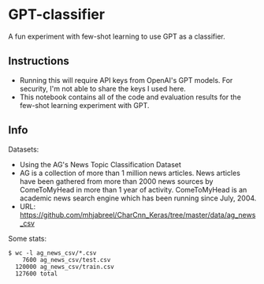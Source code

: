 # GPT-classifier

A fun experiment with few-shot learning to use GPT as a classifier.

## Instructions

- Running this will require API keys from OpenAI's GPT models. For security, I'm not able to share the keys I used here.
- This notebook contains all of the code and evaluation results for the few-shot learning experiment with GPT.


## Info
Datasets:
- Using the AG's News Topic Classification Dataset
- AG is a collection of more than 1 million news articles. News articles have been gathered from more than 2000 
news sources by ComeToMyHead in more than 1 year of activity. ComeToMyHead is an academic news search engine which 
has been running since July, 2004. 
- URL: https://github.com/mhjabreel/CharCnn_Keras/tree/master/data/ag_news_csv

Some stats:
```
$ wc -l ag_news_csv/*.csv
    7600 ag_news_csv/test.csv
  120000 ag_news_csv/train.csv
  127600 total
```
